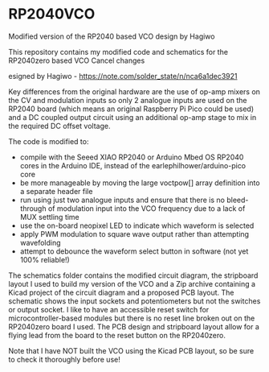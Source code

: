 # RP2040VCO
Modified version of the RP2040 based VCO design by Hagiwo

This repository contains my modified code and schematics for the RP2040zero based VCO      Cancel changes

esigned by Hagiwo - https://note.com/solder_state/n/nca6a1dec3921

Key differences from the original hardware are the use of op-amp mixers on the CV and
modulation inputs so only 2 analogue inputs are used on the RP2040 board (which means
an original Raspberry Pi Pico could be used) and a DC coupled output circuit using an
additional op-amp stage to mix in the required DC offset voltage.

The code is modified to:
- compile with the Seeed XIAO RP2040 or Arduino Mbed OS RP2040 cores in the Arduino IDE, instead of the earlephilhower/arduino-pico core
- be more manageable by moving the large voctpow[] array definition into a separate header file
- run using just two analogue inputs and ensure that there is no bleed-through of modulation input into the VCO frequency due to a lack of MUX settling time
- use the on-board neopixel LED to indicate which waveform is selected
- apply PWM modulation to square wave output rather than attempting wavefolding
- attempt to debounce the waveform select button in software (not yet 100% reliable!)

The schematics folder contains the modified circuit diagram, the stripboard layout I 
used to build my version of the VCO and a Zip archive containing a Kicad project of 
the circuit diagram and a proposed PCB layout. The schematic shows the input sockets
and potentiometers but not the switches or output socket. I like to have an accessible
reset switch for microcontroller-based modules but there is no reset line broken out
on the RP2040zero board I used. The PCB design and stripboard layout allow for a 
flying lead from the board to the reset button on the RP2040zero.

Note that I have NOT built the VCO using the Kicad PCB layout, so be sure to check it
thoroughly before use!


